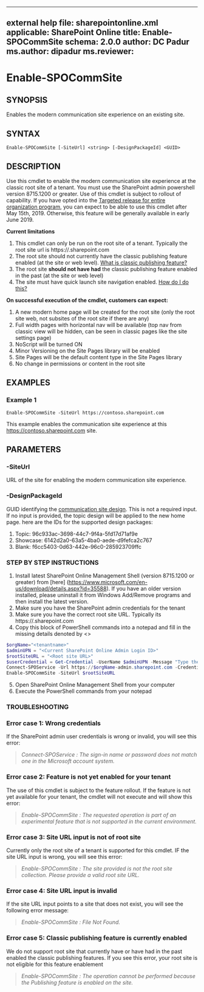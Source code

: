  ---
external help file: sharepointonline.xml
applicable: SharePoint Online
title: Enable-SPOCommSite
schema: 2.0.0
author: DC Padur
ms.author: dipadur
ms.reviewer:
---

# Enable-SPOCommSite


## SYNOPSIS
Enables the modern communication site experience on an existing site.

## SYNTAX

```
Enable-SPOCommSite [-SiteUrl] <string> [-DesignPackageId] <GUID> 
```

## DESCRIPTION
Use this cmdlet to enable the modern communication site experience at the classic root site of a tenant. You must use the SharePoint admin powershell version 8715.1200 or greater. Use of this cmdlet is subject to rollout of capability. If you have opted into the [Targeted release for entire organization program](https://docs.microsoft.com/en-us/office365/admin/manage/release-options-in-office-365?view=o365-worldwide), you can expect to be able to use this cmdlet after May 15th, 2019. Otherwise, this feature will be generally available in early June 2019. 

**Current limitations**

1.	This cmdlet can only be run on the root site of a tenant. Typically the root site url is https://<tenantname>.sharepoint.com
2.	The root site should not currently have the classic publishing feature enabled (at the site or web level). [What is classic publishing feature?](https://support.office.com/en-us/article/enable-publishing-features-479677a6-8b33-4ac7-907d-071c1c7e4518)
3.	The root site **should not have had** the classic publishing feature enabled in the past (at the site or web level)
4.	The site must have quick launch site navigation enabled. [How do I do this?](https://support.office.com/en-us/article/customize-site-navigation-c040f014-acbb-4c98-8174-48428cf02b25#bm1a)

**On successful execution of the cmdlet, customers can expect:**

1.	A new modern home page will be created for the root site (only the root site web, not subsites of the root site if there are any)
2.	Full width pages with horizontal nav will be available (top nav from classic view will be hidden, can be seen in classic pages like the site settings page)
3.	NoScript will be turned ON
4.	Minor Versioning on the Site Pages library will be enabled
5.	Site Pages will be the default content type in the Site Pages library
6. No change in permissions or content in the root site

## EXAMPLES

### Example 1

```
Enable-SPOCommSite -SiteUrl https://contoso.sharepoint.com
```

This example enables the communication site experience at this https://contoso.sharepoint.com site. 


## PARAMETERS

### -SiteUrl

URL of the site for enabling the modern communication site experience. 

### -DesignPackageId

GUID identifying the [communication site design](https://support.office.com/en-gb/article/what-is-a-sharepoint-communication-site-94a33429-e580-45c3-a090-5512a8070732). This is not a required input. If no input is provided, the topic design will be applied to the new home page. here are the IDs for the supported design packages:

1. Topic:	96c933ac-3698-44c7-9f4a-5fd17d71af9e
2. Showcase:	6142d2a0-63a5-4ba0-aede-d9fefca2c767
3. Blank:	f6cc5403-0d63-442e-96c0-285923709ffc


### STEP BY STEP INSTRUCTIONS

1. Install latest SharePoint Online Management Shell (version 8715.1200 or greater) from [here] (https://www.microsoft.com/en-us/download/details.aspx?id=35588). If you have an older version installed, please uninstall it from Windows Add/Remove programs and then install the latest version.
2. Make sure you have the SharePoint admin credentials for the tenant
3. Make sure you have the correct root site URL. Typically its https://<tenantname>.sharepoint.com
4. Copy this block of PowerShell commands into a notepad and fill in the missing details denoted by <>

```PowerShell 
$orgName="<tenantname>"
$adminUPN = "<Current SharePoint Online Admin Login ID>"
$rootSiteURL = "<Root site URL>"
$userCredential = Get-Credential -UserName $adminUPN -Message "Type the password."
Connect-SPOService -Url https://$orgName-admin.sharepoint.com -Credential $userCredential
Enable-SPOCommSite -SiteUrl $rootSiteURL
```
5. Open SharePoint Online Management Shell from your computer 
6. Execute the PowerShell commands from your notepad


### TROUBLESHOOTING

### Error case 1: Wrong credentials
If the SharePoint admin user credentials is wrong or invalid, you will see this error:

>*Connect-SPOService : The sign-in name or password does not match one in the Microsoft account system.*

### Error case 2: Feature is not yet enabled for your tenant
The use of this cmdlet is subject to the feature rollout. If the feature is not yet available for your tenant, the cmdlet will not execute and will show this error:

>*Enable-SPOCommSite : The requested operation is part of an experimental feature that is not supported in the current environment.*

### Error case 3: Site URL input is not of root site
Currently only the root site of a tenant is supported for this cmdlet. IF the site URL input is wrong, you will see this error:

>*Enable-SPOCommSite : The site provided is not the root site collection. Please provide a valid root site URL.*

### Error case 4: Site URL input is invalid
If the site URL input points to a site that does not exist, you will see the following error message:

>*Enable-SPOCommSite : File Not Found.*

### Error case 5: Classic publishing feature is currently enabled
We do not support root site that currently have or have had in the past enabled the classic publishing features. If you see this error, your root site is not eligible for this feature enablement

>*Enable-SPOCommSite : The operation cannot be performed because the Publishing feature is enabled on the site.*

